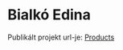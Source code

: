 # Bialkó Edina
Publikált projekt url-je: [Products](https://66182c50a3d77a125dbe217c--incredible-chebakia-d57a6a.netlify.app/#/)